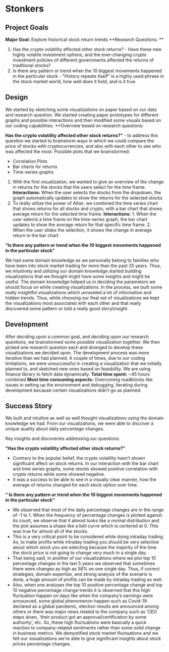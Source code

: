# Stonkers



## Project Goals

**Major Goal:** Explore historical stock return trends
**Research Questions:
**
1. Has the crypto volatility affected other stock returns? - Have these new highly volatile investment options, and the ever-changing crypto investment policies of different governments affected the returns of traditional stocks?
2. Is there any pattern or trend when the 10 biggest movements happened in the particular stock - "History repeats itself" is a highly used phrase in the stock market world, how well does it hold, and is it true.


## Design

We started by sketching some visualizations on paper based on our data and research question. We started creating paper prototypes for different graphs and possible interactions and then modified some visuals based on our coding capabilities.
**Overview based on research questions:

**Has the crypto volatility affected other stock returns?”** - to address this question we started to brainstorm ways in which we could compare the price of stocks with cryptocurrencies, and also with each other to see who was affected the most.
Possible plots that we brainstormed:
- Correlation Plots 
- Bar charts for returns
-  Time-series graphs
 1. With the first visualization, we wanted to give an overview of the change in returns for the stocks that the users select for the time frame.
      **Interactions:** When the user selects the stocks from the dropdown, the graph automatically updates to show the returns for the selected stocks
 2. To really utilize the power of Altair, we combined the time series chart that shows returns for all stocks and crypto, with a bar chart that shows average           return for the selected time frame.
      **Interactions:** 1. When the user selects a time frame on the time-series graph, the bar chart updates to show the average return for that specific time         frame. 2. When the user slides the selection, it shows the change in average return in the bar chart.

**“Is there any pattern or trend when the 10 biggest movements happened in the particular stock”**

We had some domain knowledge as we personally belong to families who have been into stock market trading for more than the past 25 years. Thus, we intuitively and utilizing our domain knowledge started building visualizations that we thought might have some insights and might be useful. The domain knowledge helped us in deciding the parameters we should focus on while creating visualizations. In the process, we built some really insightful visualizations which unraveled a lot of information and hidden trends. Thus, while choosing our final set of visualizations we kept the visualizations most associated with each other and that really discovered some pattern or told a really good story/insight.   




## Development

After deciding upon a common goal, and deciding upon our research questions, we brainstormed some possible visualization together. 
We then picked one research question each and diverged to develop these visualizations we decided upon. 
The development process was more iterative than we had planned. A couple of times, due to our coding limitations, we were unsuccessful in creating a visualization that we initially planned to, and sketched new ones based on feasibility. 
We are using finance library to fetch data dynamically.
**Total time spent:** ~45 hours combined
**Most time consuming aspects:** Overcoming roadblocks like issues in setting up the environment and debugging, iterating during development because certain visualizations didn’t go as planned. 



## Success Story

We built and intuitive as well as well thought visualizations using the domain knowledge we had. From our visualizations, we were able to discover a unique quality about daily percentage changes. 

Key insights and discoveries addressing our questions:

**“Has the crypto volatility affected other stock returns?”**

- Contrary to the popular belief, the crypto volatility hasn’t shown significant affect on stock returns. In our interaction with the bar chart and time series        graphs, some stocks showed positive correlation with crypto returns while some showed negative.
- It was a success to be able to see in a visually clear manner, how the average of returns changed for each stock option over time.


**“ Is there any pattern or trend when the 10 biggest movements happened in the particular stock”**

- We observed that most of the daily percentage changes are in the range of -1 to 1. When the frequency of percentage changes is plotted against its count, we observe that it almost looks like a normal distribution and the plot assumes a shape like a bell curve which is centered at 0. This was true for almost all of the stocks. 
- This is a very critical point to be considered while doing intraday trading. As, to make profits while intraday trading you should be very selective about which stock you are selecting because the majority of the time the stock price is not going to change very much in a single day. 
- That being said, in another of our visualizations where we plot top 10 percentage changes in the last 5 years we observed that sometimes there were changes as high as 58% on one single day. Thus, if correct strategies, domain expertise, and strong analysis of the scenario is done, a huge amount of profits can be made by intraday trading as well. 
- Also, when one analyses the top 10 positive percentage change and top 10 negative percentage change trends it is observed that this high fluctuation happen on days like when the company’s earnings were announced, some global phenomenon happen such as Covid-19 declared as a global pandemic, election results are announced among others or there was major news related to the company such as ‘CEO steps down, ‘their product got an approval/certification by some authority’, etc. So, these high fluctuations were basically a quick reaction to company-related sentiments rather than some solid change in business metrics. We demystified stock market fluctuations and we felt our visualizations we're able to give significant insights about stock prices percentage changes.     
